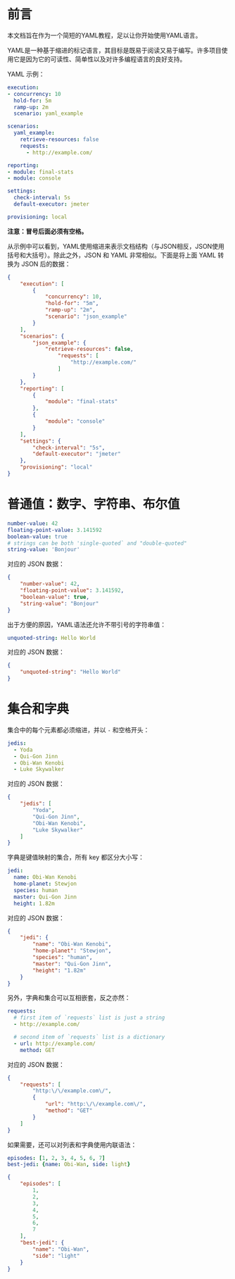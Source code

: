 # 前言

本文档旨在作为一个简短的YAML教程，足以让你开始使用YAML语言。

YAML是一种基于缩进的标记语言，其目标是既易于阅读又易于编写。许多项目使用它是因为它的可读性、简单性以及对许多编程语言的良好支持。

YAML 示例：

```yaml
execution:
- concurrency: 10
  hold-for: 5m
  ramp-up: 2m
  scenario: yaml_example

scenarios:
  yaml_example:
    retrieve-resources: false
    requests:
      - http://example.com/

reporting:
- module: final-stats
- module: console

settings:
  check-interval: 5s
  default-executor: jmeter

provisioning: local
```

**注意：冒号后面必须有空格。**

从示例中可以看到，YAML使用缩进来表示文档结构（与JSON相反，JSON使用括号和大括号）。除此之外，JSON 和 YAML 非常相似。下面是将上面 YAML 转换为 JSON 后的数据：

```json
{
    "execution": [
        {
            "concurrency": 10,
            "hold-for": "5m",
            "ramp-up": "2m",
            "scenario": "json_example"
        }
    ],
    "scenarios": {
        "json_example": {
            "retrieve-resources": false,
                "requests": [
                    "http://example.com/"
                ]
        }
    },
    "reporting": [
        {
            "module": "final-stats"
        },
        {
            "module": "console"
        }
    ],
    "settings": {
        "check-interval": "5s",
        "default-executor": "jmeter"
    },
    "provisioning": "local"
}
```

# 普通值：数字、字符串、布尔值

```yaml
number-value: 42
floating-point-value: 3.141592
boolean-value: true
# strings can be both 'single-quoted` and "double-quoted"
string-value: 'Bonjour'
```

对应的 JSON 数据：

```json
{
    "number-value": 42,
    "floating-point-value": 3.141592,
    "boolean-value": true,
    "string-value": "Bonjour"
}
```

出于方便的原因，YAML语法还允许不带引号的字符串值：

```yaml
unquoted-string: Hello World
```

对应的 JSON 数据：

```json
{
    "unquoted-string": "Hello World"
}
```

# 集合和字典

集合中的每个元素都必须缩进，并以 `-` 和空格开头：

```yaml
jedis:
  - Yoda
  - Qui-Gon Jinn
  - Obi-Wan Kenobi
  - Luke Skywalker
```

对应的 JSON 数据：

```json
{
    "jedis": [
        "Yoda",
        "Qui-Gon Jinn",
        "Obi-Wan Kenobi",
        "Luke Skywalker"
    ]
}
```

字典是键值映射的集合，所有 key 都区分大小写：

```yaml
jedi:
  name: Obi-Wan Kenobi
  home-planet: Stewjon
  species: human
  master: Qui-Gon Jinn
  height: 1.82m
```

对应的 JSON 数据：

```json
{
    "jedi": {
        "name": "Obi-Wan Kenobi",
        "home-planet": "Stewjon",
        "species": "human",
        "master": "Qui-Gon Jinn",
        "height": "1.82m"
    }
}
```

另外，字典和集合可以互相嵌套，反之亦然：

```yaml
requests:
  # first item of `requests` list is just a string
  - http://example.com/

  # second item of `requests` list is a dictionary
  - url: http://example.com/
    method: GET
```

对应的 JSON 数据：

```json
{
    "requests": [
        "http:\/\/example.com\/",
        {
            "url": "http:\/\/example.com\/",
            "method": "GET"
        }
    ]
}
```

如果需要，还可以对列表和字典使用内联语法：

```yaml
episodes: [1, 2, 3, 4, 5, 6, 7]
best-jedi: {name: Obi-Wan, side: light}
```

```json
{
    "episodes": [
        1,
        2,
        3,
        4,
        5,
        6,
        7
    ],
    "best-jedi": {
        "name": "Obi-Wan",
        "side": "light"
    }
}
```